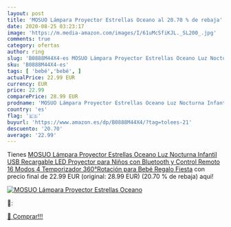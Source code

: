 ```yaml
---
layout: post
title: 'MOSUO Lámpara Proyector Estrellas Oceano al 20.70 % de rebaja'
date: 2020-08-25 03:23:17
image: 'https://m.media-amazon.com/images/I/61uMcSfiKJL._SL200_.jpg'
comments: true
category: ofertas
author: ring
slug: 'B0888M44X4-es MOSUO Lámpara Proyector Estrellas Oceano Luz Nocturna...'
sku: 'B0888M44X4-es'
tags: [ 'bebé','bebé', ]
actualPrice: 22.99 EUR
currency: EUR
price: 22.99
comparePrice: 28.99 EUR
prodname: 'MOSUO Lámpara Proyector Estrellas Oceano Luz Nocturna Infantil  USB Recargable LED Proyector para Niños con Bluetooth y Control Remoto 16 Modos 4 Temporizador 360°Rotación para Bebé Regalo Fiesta'
country: 'es'
flag: '🇪🇸'
buyurl: 'https://www.amazon.es/dp/B0888M44X4/?tag=tolees-21'
descuento: '20.70'
average: '22.99'
---
```


Tienes [MOSUO Lámpara Proyector Estrellas Oceano Luz Nocturna Infantil  USB Recargable LED Proyector para Niños con Bluetooth y Control Remoto 16 Modos 4 Temporizador 360°Rotación para Bebé Regalo Fiesta](https://www.amazon.es/dp/B0888M44X4/?tag=tolees-21) con precio final de  22.99 EUR (original: 28.99 EUR) (20.70 %  de rebaja) aqui!

[![MOSUO Lámpara Proyector Estrellas Oceano](https://m.media-amazon.com/images/I/61uMcSfiKJL._SL200_.jpg)](https://www.amazon.es/dp/B0888M44X4/?tag=tolees-21)

🔎:


[🛒 Comprar!!!](https://www.amazon.es/dp/B0888M44X4/?tag=tolees-21)
